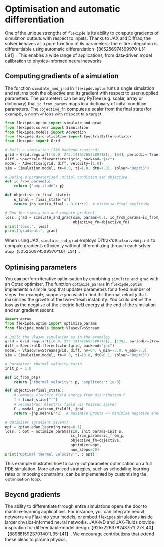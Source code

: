 # Optimisation and automatic differentiation

One of the unique strengths of `flexipde` is its ability to compute
gradients of simulation outputs with respect to inputs.  Thanks to
JAX and Diffrax, the solver behaves as a pure function of its
parameters; the entire integration is differentiable using
automatic differentiation【805256974599970†L81-L91】.  This enables a wide range of
applications, from data‑driven model calibration to physics‑informed
neural networks.

## Computing gradients of a simulation

The function `simulate_and_grad` in `flexipde.optim` runs a single
simulation and returns both the objective and its gradient with
respect to user‑supplied parameters.  The parameters can be any
PyTree (e.g. scalar, array or dictionary) that `ic_from_params`
maps to a dictionary of initial condition parameters.  The
`objective_fn` computes a scalar from the final state (for example, a
norm or loss with respect to a target).

```python
from flexipde.optim import simulate_and_grad
from flexipde.solver import Simulation
from flexipde.models import Advection
from flexipde.discretisation import SpectralDifferentiator
from flexipde import Grid

# Build a simulation (JAX backend required)
grid = Grid.regular([(0.0, 2*3.141592653589793)], [64], periodic=[True])
diff = SpectralDifferentiator(grid, backend="jax")
model = Advection(grid, diff, velocity=[1.0])
sim = Simulation(model, t0=0.0, t1=1.0, dt0=0.01, solver="Dopri5")

# Define a parameterised initial condition and objective
def ic_from_params(p):
    return {"amplitude": p}

def objective_fn(final_state):
    u_final = final_state["u"]
    return jnp.sum((u_final - 0.0)**2)  # minimise final amplitude

# Run the simulation and compute gradient
loss, grad = simulate_and_grad(sim, params=0.1, ic_from_params=ic_from_params,
                               objective_fn=objective_fn)
print("loss:", loss)
print("gradient:", grad)
```

When using JAX, `simulate_and_grad` employs Diffrax’s
``BacksolveAdjoint`` to compute gradients efficiently without
differentiating through each solver step【805256974599970†L81-L91】.

## Optimising parameters

You can perform iterative optimisation by combining
`simulate_and_grad` with an Optax optimiser.  The function
`optimize_params` in `flexipde.optim` implements a simple loop that
updates parameters for a fixed number of steps.  For example,
suppose you wish to find the thermal velocity that maximises the
growth of the two–stream instability.  You could define the loss as
the negative of the electric field energy at the end of the
simulation and run gradient ascent:

```python
import optax
from flexipde.optim import optimize_params
from flexipde.models import VlasovTwoStream

# Build the Vlasov simulation as in the examples
grid = Grid.regular([(0.0, 2*3.141592653589793)], [128], periodic=[True])
diff = SpectralDifferentiator(grid, backend="jax")
model = VlasovTwoStream(grid, diff, nv=64, v_min=-5.0, v_max=5.0)
sim = Simulation(model, t0=0.0, t1=10.0, dt0=0.1, solver="Dopri5")

# Parameter: thermal velocity ratio
init_p = 1.0

def ic_from_p(p):
    return {"thermal_velocity": p, "amplitude": 1e-3}

def objective(final_state):
    # Compute electric field energy from distribution f
    f = final_state["f"]
    # Reconstruct electric field via Poisson solver
    E = model._poisson_field(f, jnp)
    return -jnp.mean(E**2)  # maximise growth => minimise negative energy

# Optimiser (gradient ascent)
opt = optax.adam(learning_rate=0.1)
loss, p_opt = optimize_params(sim, init_params=init_p,
                              ic_from_params=ic_from_p,
                              objective_fn=objective,
                              optimizer=opt,
                              num_steps=20)
print("Optimal thermal_velocity:", p_opt)
```

This example illustrates how to carry out parameter optimisation on a
full PDE simulation.  More advanced strategies, such as scheduling
learning rates or imposing constraints, can be implemented by
customising the optimisation loop.

## Beyond gradients

The ability to differentiate through entire simulations opens the
door to machine‑learning applications.  For instance, you can
integrate neural networks via [Flax](https://flax.readthedocs.io/)
into your models, or embed `flexipde` simulations inside larger
physics‑informed neural networks.  JAX‑MD and JAX‑Fluids provide
inspiration for differentiable model design【925522637824375†L27-L40】【889881592370340†L35-L41】.
We encourage contributions that extend these ideas to plasma physics.